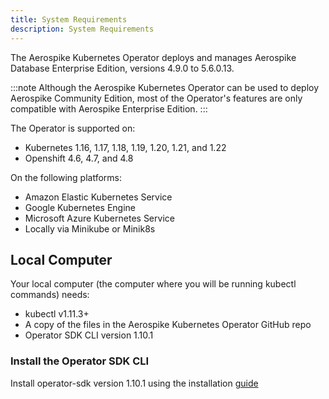 ```yaml
---
title: System Requirements
description: System Requirements
---
```


The Aerospike Kubernetes Operator deploys and manages Aerospike Database Enterprise Edition, versions 4.9.0 to 5.6.0.13.  

:::note
Although the Aerospike Kubernetes Operator can be used to deploy Aerospike Community Edition, most of the Operator's features are only compatible with Aerospike Enterprise Edition.
:::

The Operator is supported on:

* Kubernetes 1.16, 1.17, 1.18, 1.19, 1.20, 1.21, and 1.22
* Openshift 4.6, 4.7, and 4.8

On the following platforms:

* Amazon Elastic Kubernetes Service
* Google Kubernetes Engine
* Microsoft Azure Kubernetes Service
* Locally via Minikube or Minik8s

## Local Computer

Your local computer (the computer where you will be running kubectl commands) needs:

* kubectl v1.11.3+
* A copy of the files in the Aerospike Kubernetes Operator GitHub repo
* Operator SDK CLI version 1.10.1

### Install the Operator SDK CLI

Install operator-sdk version 1.10.1 using the installation [guide](https://v1-10-x.sdk.operatorframework.io/docs/installation/)
